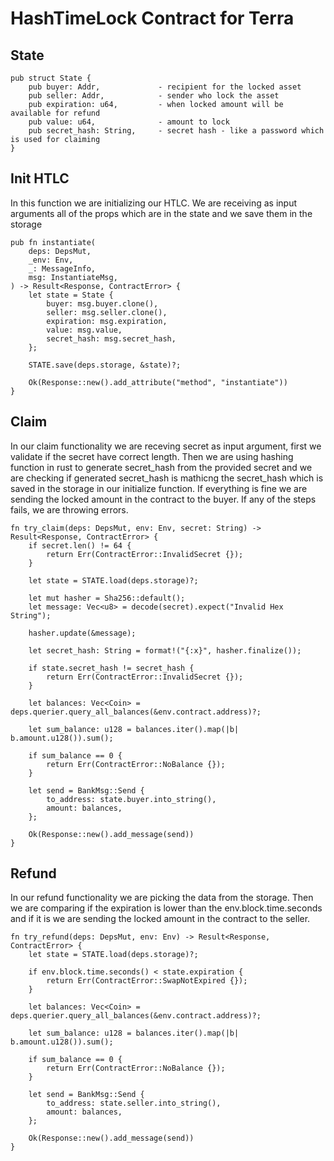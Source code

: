 # HashTimeLock Contract for Terra

## State

```
pub struct State {
    pub buyer: Addr,             - recipient for the locked asset
    pub seller: Addr,            - sender who lock the asset
    pub expiration: u64,         - when locked amount will be available for refund
    pub value: u64,              - amount to lock
    pub secret_hash: String,     - secret hash - like a password which is used for claiming
}
```

## Init HTLC

In this function we are initializing our HTLC. We are receiving as input arguments all of the props which are in the state
and we save them in the storage

```
pub fn instantiate(
    deps: DepsMut,
    _env: Env,
    _: MessageInfo,
    msg: InstantiateMsg,
) -> Result<Response, ContractError> {
    let state = State {
        buyer: msg.buyer.clone(),
        seller: msg.seller.clone(),
        expiration: msg.expiration,
        value: msg.value,
        secret_hash: msg.secret_hash,
    };

    STATE.save(deps.storage, &state)?;

    Ok(Response::new().add_attribute("method", "instantiate"))
}
```


## Claim

In our claim functionality we are receving secret as input argument, first we validate if the secret have correct length.
Then we are using hashing function in rust to generate secret_hash from the provided secret and we are checking if generated
secret_hash is mathicng the secret_hash which is saved in the storage in our initialize function. If everything is fine we are
sending the locked amount in the contract to the buyer. If any of the steps fails, we are throwing errors.


```
fn try_claim(deps: DepsMut, env: Env, secret: String) -> Result<Response, ContractError> {
    if secret.len() != 64 {
        return Err(ContractError::InvalidSecret {});
    }

    let state = STATE.load(deps.storage)?;

    let mut hasher = Sha256::default();
    let message: Vec<u8> = decode(secret).expect("Invalid Hex String");

    hasher.update(&message);

    let secret_hash: String = format!("{:x}", hasher.finalize());

    if state.secret_hash != secret_hash {
        return Err(ContractError::InvalidSecret {});
    }

    let balances: Vec<Coin> = deps.querier.query_all_balances(&env.contract.address)?;

    let sum_balance: u128 = balances.iter().map(|b| b.amount.u128()).sum();

    if sum_balance == 0 {
        return Err(ContractError::NoBalance {});
    }

    let send = BankMsg::Send {
        to_address: state.buyer.into_string(),
        amount: balances,
    };

    Ok(Response::new().add_message(send))
}

```


## Refund

In our refund functionality we are picking the data from the storage. Then we are comparing if the expiration is lower than the 
env.block.time.seconds and if it is we are sending the locked amount in the contract to the seller.

```
fn try_refund(deps: DepsMut, env: Env) -> Result<Response, ContractError> {
    let state = STATE.load(deps.storage)?;

    if env.block.time.seconds() < state.expiration {
        return Err(ContractError::SwapNotExpired {});
    }

    let balances: Vec<Coin> = deps.querier.query_all_balances(&env.contract.address)?;

    let sum_balance: u128 = balances.iter().map(|b| b.amount.u128()).sum();

    if sum_balance == 0 {
        return Err(ContractError::NoBalance {});
    }

    let send = BankMsg::Send {
        to_address: state.seller.into_string(),
        amount: balances,
    };

    Ok(Response::new().add_message(send))
}

```
